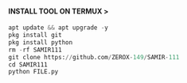 <h4 align="left">INSTALL TOOL ON TERMUX > </h4>
 
```python
apt update && apt upgrade -y
pkg install git
pkg install python
rm -rf SAMIR111
git clone https://github.com/ZEROX-149/SAMIR-111
cd SAMIR111
python FILE.py
```
